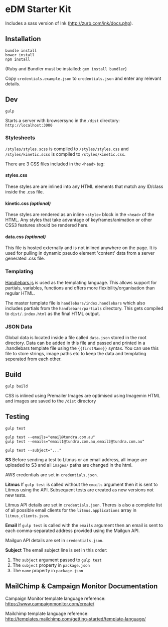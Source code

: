 
# eDM Starter Kit

Includes a sass version of Ink (http://zurb.com/ink/docs.php).


## Installation

```
bundle install
bower install
npm install
```

(Ruby and Bundler must be installed: `gem install bundler`)

Copy `credentials.example.json` to `credentials.json` and enter any relevant details.

## Dev

```
gulp
```

Starts a server with browsersync in the `/dist` directory: `http://localhost:3000` 

### Stylesheets

`/styles/styles.scss` is compiled to `/styles/styles.css` and `/styles/kinetic.scss` is compiled to `/styles/kinetic.css`.

There are 3 CSS files included in the `<head>` tag:

#### styles.css
These styles are are inlined into any HTML elements that match any ID/class inside the .css file.

#### kinetic.css *(optional)*
These styles are rendered as an inline `<style>` block in the `<head>` of the HTML. Any styles that take advantage of keyframes/animation or other CSS3 features should be rendered here.

#### data.css *(optional)*
This file is hosted externally and is not inlined anywhere on the page. It is used for pulling in dynamic pseudo element 'content' data from a server generated .css file.

### Templating

[Handlebars.js](http://handlebarsjs.com/) is used as the templating language. This allows support for partials, variables, functions and offers more flexibility/organisation than regular HTML.

The master template file is `handlebars/index.handlebars` which also includes partials from the `handlebars/partials` directory. This gets compiled to `dist/.index.html` as the final HTML output.

### JSON Data

Global data is located inside a file called `data.json` stored in the root directory. Data can be added in this file and passed and printed in a .handlebars template file using the `{{firstName}}` syntax. You can use this file to store strings, image paths etc to keep the data and templating seperated from each other.

## Build

```
gulp build
```

CSS is inlined using Premailer
Images are optimised using Imagemin
HTML and images are saved to the `/dist` directory

## Testing

```
gulp test

gulp test --emails="email@tundra.com.au"
gulp test --emails="email1@tundra.com.au,email2@tundra.com.au"

gulp test --subject="..."
```

**S3**
Before sending a test to Litmus or an email address, all image are uploaded to S3 and all `images/` paths are changed in the html.

AWS credentials are set in `credentials.json`.

**Litmus**
If `gulp test` is called without the `emails` argument then it is sent to Litmus using the API. Subsequent tests are created as new versions not new tests.

Litmus API details are set in `credentials.json`.
Theres is also a complete list of all possible email clients for the `litmus.applications` array in `litmus_clients.json`.

**Email**
If `gulp test` is called with the `emails` argument then an email is sent to each comma-separated address provided using the Mailgun API.

Mailgun API details are set in `credentials.json`.

**Subject**
The email subject line is set in this order:

1. The `subject` argument passed to `gulp test`
2. The `subject` property in `package.json`
3. The `name` property in `package.json`

## MailChimp & Campaign Monitor Documentation

Campaign Monitor template language reference: https://www.campaignmonitor.com/create/

Mailchimp template language reference: http://templates.mailchimp.com/getting-started/template-language/
